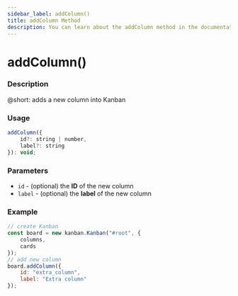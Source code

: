 ```yaml
---
sidebar_label: addColumn()
title: addColumn Method
description: You can learn about the addColumn method in the documentation of the DHTMLX JavaScript Kanban library. Browse developer guides and API reference, try out code examples and live demos, and download a free 30-day evaluation version of DHTMLX Kanban.
---
```


# addColumn()

### Description

@short: adds a new column into Kanban

### Usage

~~~jsx {}
addColumn({
	id?: string | number,
	label?: string
}): void;
~~~

### Parameters

- `id` - (optional) the **ID** of the new column
- `label` - (optional) the **label** of the new column

### Example

~~~jsx {7-10}
// create Kanban
const board = new kanban.Kanban("#root", {
	columns,
	cards
});
// add new column
board.addColumn({
	id: "extra_column",
	label: "Extra column"
});
~~~
